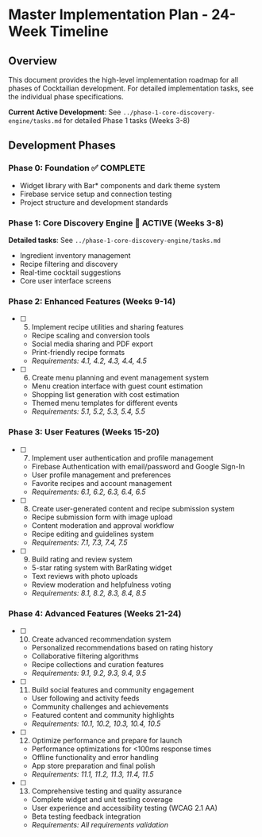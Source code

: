 # Master Implementation Plan - 24-Week Timeline

## Overview

This document provides the high-level implementation roadmap for all phases of Cocktailian development. For detailed implementation tasks, see the individual phase specifications.

**Current Active Development**: See `../phase-1-core-discovery-engine/tasks.md` for detailed Phase 1 tasks (Weeks 3-8)

## Development Phases

### Phase 0: Foundation ✅ **COMPLETE**

- Widget library with Bar\* components and dark theme system
- Firebase service setup and connection testing
- Project structure and development standards

### Phase 1: Core Discovery Engine 🎯 **ACTIVE** (Weeks 3-8)

**Detailed tasks**: See `../phase-1-core-discovery-engine/tasks.md`

- Ingredient inventory management
- Recipe filtering and discovery
- Real-time cocktail suggestions
- Core user interface screens

### Phase 2: Enhanced Features (Weeks 9-14)

- [ ] 5. Implement recipe utilities and sharing features

  - Recipe scaling and conversion tools
  - Social media sharing and PDF export
  - Print-friendly recipe formats
  - _Requirements: 4.1, 4.2, 4.3, 4.4, 4.5_

- [ ] 6. Create menu planning and event management system
  - Menu creation interface with guest count estimation
  - Shopping list generation with cost estimation
  - Themed menu templates for different events
  - _Requirements: 5.1, 5.2, 5.3, 5.4, 5.5_

### Phase 3: User Features (Weeks 15-20)

- [ ] 7. Implement user authentication and profile management

  - Firebase Authentication with email/password and Google Sign-In
  - User profile management and preferences
  - Favorite recipes and account management
  - _Requirements: 6.1, 6.2, 6.3, 6.4, 6.5_

- [ ] 8. Create user-generated content and recipe submission system

  - Recipe submission form with image upload
  - Content moderation and approval workflow
  - Recipe editing and guidelines system
  - _Requirements: 7.1, 7.3, 7.4, 7.5_

- [ ] 9. Build rating and review system
  - 5-star rating system with BarRating widget
  - Text reviews with photo uploads
  - Review moderation and helpfulness voting
  - _Requirements: 8.1, 8.2, 8.3, 8.4, 8.5_

### Phase 4: Advanced Features (Weeks 21-24)

- [ ] 10. Create advanced recommendation system

  - Personalized recommendations based on rating history
  - Collaborative filtering algorithms
  - Recipe collections and curation features
  - _Requirements: 9.1, 9.2, 9.3, 9.4, 9.5_

- [ ] 11. Build social features and community engagement

  - User following and activity feeds
  - Community challenges and achievements
  - Featured content and community highlights
  - _Requirements: 10.1, 10.2, 10.3, 10.4, 10.5_

- [ ] 12. Optimize performance and prepare for launch

  - Performance optimizations for <100ms response times
  - Offline functionality and error handling
  - App store preparation and final polish
  - _Requirements: 11.1, 11.2, 11.3, 11.4, 11.5_

- [ ] 13. Comprehensive testing and quality assurance
  - Complete widget and unit testing coverage
  - User experience and accessibility testing (WCAG 2.1 AA)
  - Beta testing feedback integration
  - _Requirements: All requirements validation_
